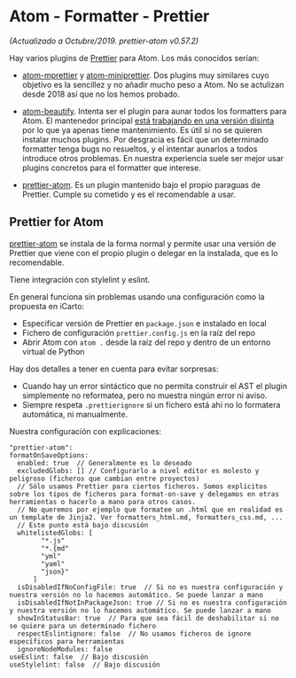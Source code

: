 # Atom - Formatter - Prettier

_(Actualizado a Octubre/2019. prettier-atom v0.57.2)_

Hay varios plugins de [Prettier](https://github.com/prettier/prettier) para Atom. Los más conocidos serían:

-   [atom-mprettier](https://github.com/t9md/atom-mprettier) y [atom-miniprettier](https://github.com/duailibe/atom-miniprettier). Dos plugins muy similares cuyo objetivo es la sencillez y no añadir mucho peso a Atom. No se actulizan desde 2018 así que no los hemos probado.

-   [atom-beautify](https://github.com/Glavin001/atom-beautify). Intenta ser el plugin para aunar todos los formatters para Atom. El mantenedor principal [está trabajando en una versión disinta](https://unibeautify.com/) por lo que ya apenas tiene mantenimiento. Es útil si no se quieren instalar muchos plugins. Por desgracia es fácil que un determinado formatter tenga bugs no resueltos, y el intentar aunarlos a todos introduce otros problemas. En nuestra experiencia suele ser mejor usar plugins concretos para el formatter que interese.

-   [prettier-atom](https://github.com/prettier/prettier-atom). Es un plugin mantenido bajo el propio paraguas de Prettier. Cumple su cometido y es el recomendable a usar.

## Prettier for Atom

[prettier-atom](https://atom.io/packages/prettier-atom) se instala de la forma normal y permite usar una versión de Prettier que viene con el propio plugin o delegar en la instalada, que es lo recomendable.

Tiene integración con stylelint y eslint.

En general funciona sin problemas usando una configuración como la propuesta en iCarto:

-   Especificar versión de Prettier en `package.json` e instalado en local
-   Fichero de configuración `prettier.config.js` en la raíz del repo
-   Abrir Atom con `atom .` desde la raíz del repo y dentro de un entorno virtual de Python

Hay dos detalles a tener en cuenta para evitar sorpresas:

-   Cuando hay un error sintáctico que no permita construir el AST el plugin simplemente no reformatea, pero no muestra ningún error ni aviso.
-   Siempre respeta `.prettierignore` si un fichero está ahí no lo formatera automática, ni manualmente.

Nuestra configuración con explicaciones:

```
"prettier-atom":
formatOnSaveOptions:
  enabled: true  // Generalmente es lo deseado
  excludedGlobs: [] // Configurarlo a nivel editor es molesto y peligroso (ficheros que cambian entre proyectos)
  // Sólo usamos Prettier para ciertos ficheros. Somos explicitos sobre los tipos de ficheros para format-on-save y delegamos en otras herramientas o hacerlo a mano para otros casos.
  // No queremos por ejemplo que formatee un .html que en realidad es un template de Jinja2. Ver formatters_html.md, formatters_css.md, ...
  // Este punto está bajo discusión
  whitelistedGlobs: [
        "*.js"
        "*.{md"
        "yml"
        "yaml"
        "json}"
      ]
  isDisabledIfNoConfigFile: true  // Si no es nuestra configuración y nuestra versión no lo hacemos automático. Se puede lanzar a mano
  isDisabledIfNotInPackageJson: true // Si no es nuestra configuración y nuestra versión no lo hacemos automático. Se puede lanzar a mano
  showInStatusBar: true  // Para que sea fácil de deshabilitar si no se quiere para un determinado fichero
  respectEslintignore: false  // No usamos ficheros de ignore específicos para herramientas
  ignoreNodeModules: false
useEslint: false  // Bajo discusión
useStylelint: false  // Bajo discusión
```
